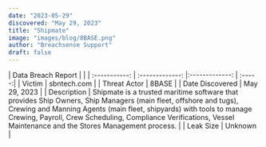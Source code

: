 ```yaml
---
date: "2023-05-29"
discovered: "May 29, 2023"
title: "Shipmate"
image: "images/blog/8BASE.png"
author: "Breachsense Support"
draft: false
---
```


| Data Breach Report           |              | 
| :-----------: | :-------------:     |:-------------:    | :-----:|
| Victim      | sbntech.com      | 
| Threat Actor      | 8BASE      | 
| Date Discovered      | May 29, 2023      | 
| Description      | Shipmate is a trusted maritime software that provides Ship Owners, Ship Managers (main fleet, offshore and tugs), Crewing and Manning Agents (main fleet, shipyards) with tools to manage Crewing, Payroll, Crew Scheduling, Compliance Verifications, Vessel Maintenance and the Stores Management process.      | 
| Leak Size      | Unknown      | 

